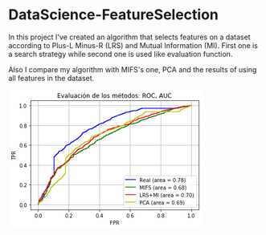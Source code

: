 # DataScience-FeatureSelection
In this project I've created an algorithm that selects features on a dataset according to Plus-L Minus-R (LRS) and Mutual Information (MI). First one is a search strategy while second one is used like evaluation function.

Also I compare my algorithm with MIFS's one, PCA and the results of using all features in the dataset.

![alt text](https://github.com/SilviaCalvarro/DataScience-FeatureSelection/blob/master/roc.png)
